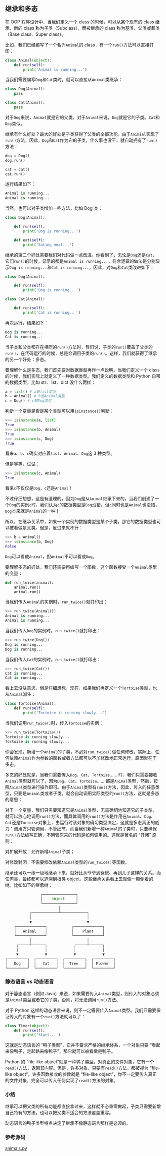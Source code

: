 ## 继承和多态

在 OOP 程序设计中，当我们定义一个 class 的时候，可以从某个现有的 class 继承，新的 class 称为子类（Subclass），而被继承的 class 称为基类、父类或超类（Base class、Super class）。

比如，我们已经编写了一个名为`Animal`的 class，有一个`run()`方法可以直接打印：

```python
class Animal(object):
    def run(self):
        print('Animal is running...')
```

当我们需要编写`Dog`和`Cat`类时，就可以直接从`Animal`类继承：

```python
class Dog(Animal):
    pass

class Cat(Animal):
    pass
```

对于`Dog`来说，`Animal`就是它的父类，对于`Animal`来说，`Dog`就是它的子类。`Cat`和`Dog`类似。

继承有什么好处？最大的好处是子类获得了父类的全部功能。由于`Animial`实现了`run()`方法，因此，`Dog`和`Cat`作为它的子类，什么事也没干，就自动拥有了`run()`方法：

```python
dog = Dog()
dog.run()

cat = Cat()
cat.run()
```

运行结果如下：

```python
Animal is running...
Animal is running...
```

当然，也可以对子类增加一些方法，比如 Dog 类：

```python
class Dog(Animal):

    def run(self):
        print('Dog is running...')

    def eat(self):
        print('Eating meat...')
```

继承的第二个好处需要我们对代码做一点改进。你看到了，无论是`Dog`还是`Cat`，它们`run()`的时候，显示的都是`Animal is running...`，符合逻辑的做法是分别显示`Dog is running...`和`Cat is running...`，因此，对`Dog`和`Cat`类改进如下：

```python
class Dog(Animal):

    def run(self):
        print('Dog is running...')

class Cat(Animal):

    def run(self):
        print('Cat is running...')
```

再次运行，结果如下：

```python
Dog is running...
Cat is running...
```

当子类和父类都存在相同的`run()`方法时，我们说，子类的`run()`覆盖了父类的`run()`，在代码运行的时候，总是会调用子类的`run()`。这样，我们就获得了继承的另一个好处：多态。

要理解什么是多态，我们首先要对数据类型再作一点说明。当我们定义一个 class 的时候，我们实际上就定义了一种数据类型。我们定义的数据类型和 Python 自带的数据类型，比如 str、list、dict 没什么两样：

```python
a = list() # a是list类型
b = Animal() # b是Animal类型
c = Dog() # c是Dog类型
```

判断一个变量是否是某个类型可以用`isinstance()`判断：

```python
>>> isinstance(a, list)
True
>>> isinstance(b, Animal)
True
>>> isinstance(c, Dog)
True
```

看来`a`、`b`、`c`确实对应着`list`、`Animal`、`Dog`这 3 种类型。

但是等等，试试：

```python
>>> isinstance(c, Animal)
True
```

看来`c`不仅仅是`Dog`，`c`还是`Animal`！

不过仔细想想，这是有道理的，因为`Dog`是从`Animal`继承下来的，当我们创建了一个`Dog`的实例`c`时，我们认为`c`的数据类型是`Dog`没错，但`c`同时也是`Animal`也没错，`Dog`本来就是`Animal`的一种！

所以，在继承关系中，如果一个实例的数据类型是某个子类，那它的数据类型也可以被看做是父类。但是，反过来就不行：

```python
>>> b = Animal()
>>> isinstance(b, Dog)
False
```

`Dog`可以看成`Animal`，但`Animal`不可以看成`Dog`。

要理解多态的好处，我们还需要再编写一个函数，这个函数接受一个`Animal`类型的变量：

```python
def run_twice(animal):
    animal.run()
    animal.run()
```

当我们传入`Animal`的实例时，`run_twice()`就打印出：

```python
>>> run_twice(Animal())
Animal is running...
Animal is running...
```

当我们传入`Dog`的实例时，`run_twice()`就打印出：

```python
>>> run_twice(Dog())
Dog is running...
Dog is running...
```

当我们传入`Cat`的实例时，`run_twice()`就打印出：

```python
>>> run_twice(Cat())
Cat is running...
Cat is running...
```

看上去没啥意思，但是仔细想想，现在，如果我们再定义一个`Tortoise`类型，也从`Animal`派生：

```python
class Tortoise(Animal):
    def run(self):
        print('Tortoise is running slowly...')
```

当我们调用`run_twice()`时，传入`Tortoise`的实例：

```python
>>> run_twice(Tortoise())
Tortoise is running slowly...
Tortoise is running slowly...
```

你会发现，新增一个`Animal`的子类，不必对`run_twice()`做任何修改，实际上，任何依赖`Animal`作为参数的函数或者方法都可以不加修改地正常运行，原因就在于多态。

多态的好处就是，当我们需要传入`Dog`、`Cat`、`Tortoise`…… 时，我们只需要接收`Animal`类型就可以了，因为`Dog`、`Cat`、`Tortoise`…… 都是`Animal`类型，然后，按照`Animal`类型进行操作即可。由于`Animal`类型有`run()`方法，因此，传入的任意类型，只要是`Animal`类或者子类，就会自动调用实际类型的`run()`方法，这就是多态的意思：

对于一个变量，我们只需要知道它是`Animal`类型，无需确切地知道它的子类型，就可以放心地调用`run()`方法，而具体调用的`run()`方法是作用在`Animal`、`Dog`、`Cat`还是`Tortoise`对象上，由运行时该对象的确切类型决定，这就是多态真正的威力：调用方只管调用，不管细节，而当我们新增一种`Animal`的子类时，只要确保`run()`方法编写正确，不用管原来的代码是如何调用的。这就是著名的 “开闭” 原则：

对扩展开放：允许新增`Animal`子类；

对修改封闭：不需要修改依赖`Animal`类型的`run_twice()`等函数。

继承还可以一级一级地继承下来，就好比从爷爷到爸爸、再到儿子这样的关系。而任何类，最终都可以追溯到根类 object，这些继承关系看上去就像一颗倒着的树。比如如下的继承树：

```python
                ┌───────────────┐
                │    object     │
                └───────────────┘
                        │
           ┌────────────┴────────────┐
           │                         │
           ▼                         ▼
    ┌─────────────┐           ┌─────────────┐
    │   Animal    │           │    Plant    │
    └─────────────┘           └─────────────┘
           │                         │
     ┌─────┴──────┐            ┌─────┴──────┐
     │            │            │            │
     ▼            ▼            ▼            ▼
┌─────────┐  ┌─────────┐  ┌─────────┐  ┌─────────┐
│   Dog   │  │   Cat   │  │  Tree   │  │ Flower  │
└─────────┘  └─────────┘  └─────────┘  └─────────┘
```

### 静态语言 vs 动态语言

对于静态语言（例如 Java）来说，如果需要传入`Animal`类型，则传入的对象必须是`Animal`类型或者它的子类，否则，将无法调用`run()`方法。

对于 Python 这样的动态语言来说，则不一定需要传入`Animal`类型。我们只需要保证传入的对象有一个`run()`方法就可以了：

```python
class Timer(object):
    def run(self):
        print('Start...')
```

这就是动态语言的 “鸭子类型”，它并不要求严格的继承体系，一个对象只要 “看起来像鸭子，走起路来像鸭子”，那它就可以被看做是鸭子。

Python 的 “file-like object“就是一种鸭子类型。对真正的文件对象，它有一个`read()`方法，返回其内容。但是，许多对象，只要有`read()`方法，都被视为 “file-like object“。许多函数接收的参数就是 “file-like object“，你不一定要传入真正的文件对象，完全可以传入任何实现了`read()`方法的对象。

### 小结

继承可以把父类的所有功能都直接拿过来，这样就不必重零做起，子类只需要新增自己特有的方法，也可以把父类不适合的方法覆盖重写。

动态语言的鸭子类型特点决定了继承不像静态语言那样是必须的。

### 参考源码

[animals.py](https://github.com/michaelliao/learn-python3/blob/master/samples/oop_basic/animals.py)
